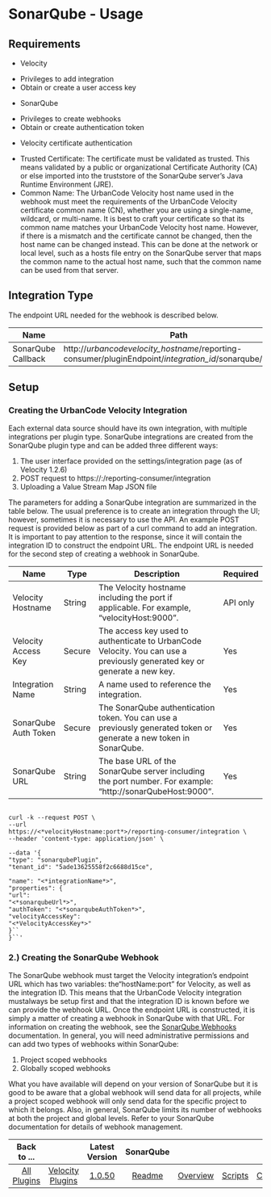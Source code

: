 
# SonarQube - Usage

## Requirements

* Velocity
+ Privileges to add integration
+ Obtain or create a user access key
* SonarQube
+ Privileges to create webhooks
+ Obtain or create authentication token
* Velocity certificate authentication
+ Trusted Certificate: The certificate must be validated as trusted. This means validated by a public or organizational Certificate Authority (CA) or else imported into the truststore of the SonarQube server’s Java Runtime Environment (JRE).
+ Common Name: The UrbanCode Velocity host name used in the webhook must meet the requirements of the UrbanCode Velocity certificate common name (CN), whether you are using a single-name, wildcard, or multi-name. It is best to craft your certificate so that its common name matches your UrbanCode Velocity host name. However, if there is a mismatch and the certificate cannot be changed, then the host name can be changed instead. This can be done at the network or local level, such as a hosts file entry on the SonarQube server that maps the common name to the actual host name, such that the common name can be used from that server.


## Integration Type

The endpoint URL needed for the webhook is described below.


| Name | Path | Method |
| --- | --- | --- |
| SonarQube Callback | http://*urbancodevelocity\_hostname*/reporting-consumer/pluginEndpoint/*integration\_id*/sonarqube/callback | Post |

## Setup

### Creating the UrbanCode Velocity Integration

Each external data source should have its own integration, with multiple integrations per plugin type. SonarQube integrations are created from the SonarQube plugin type and can be added three different ways:

1. The user interface provided on the settings/integration page (as of Velocity 1.2.6)
2. POST request to https://:/reporting-consumer/integration
3. Uploading a Value Stream Map JSON file

The parameters for adding a SonarQube integration are summarized in the table below. The usual preference is to create an integration through the UI; however, sometimes it is necessary to use the API. An example POST request is provided below as part of a curl command to add an integration. It is important to pay attention to the response, since it will contain the integration ID to construct the endpoint URL. The endpoint URL is needed for the second step of creating a webhook in SonarQube.


| Name | Type | Description                                                                                                          | Required |
| ---- | ---- | -------------------------------------------------------------------------------------------------------------------- | -------- |
| Velocity Hostname | String | The Velocity hostname including the port if applicable. For example, “velocityHost:9000”. | API only |
| Velocity Access Key | Secure | The access key used to authenticate to UrbanCode Velocity. You can use a previously generated key or generate a new key. | Yes |
| Integration Name | String | A name used to reference the integration. | Yes |
| SonarQube Auth Token | Secure | The SonarQube authentication token. You can use a previously generated token or generate a new token in SonarQube. | Yes |
| SonarQube URL | String | The base URL of the SonarQube server including the port number. For example: “http://sonarQubeHost:9000”. | Yes |


```

curl -k --request POST \
--url
https://<*velocityHostname:port*>/reporting-consumer/integration \
--header 'content-type: application/json' \

--data '{
"type": "sonarqubePlugin",
"tenant_id": "5ade13625558f2c6688d15ce",

"name": "<*integrationName*>",
"properties": {
"url":
"<*sonarqubeUrl*>",
"authToken": "<*sonarqubeAuthToken*>",
"velocityAccessKey":
"<*VelocityAccessKey*>"
}``
}``'

```

### 2.) Creating the SonarQube Webhook


The SonarQube webhook must target the Velocity integration’s endpoint URL which has two variables: the“hostName:port” for Velocity, as well as the integration ID. This means that the UrbanCode Velocity integration mustalways be setup first and that the integration ID is known before we can provide the webhook URL. Once the endpoint URL is constructed, it is simply a matter of creating a webhook in SonarQube with that URL. For information on creating the webhook, see the [SonarQube Webhooks](https://docs.sonarqube.org/latest/project-administration/webhooks/) documentation. In general, you will need administrative permissions and can add two types of webhooks within SonarQube:

1. Project scoped webhooks
2. Globally scoped webhooks

What you have available will depend on your version of SonarQube but it is good to be aware that a global webhook will send data for all projects, while a project scoped webhook will only send data for the specific project to which it belongs. Also, in general, SonarQube limits its number of webhooks at both the project and global levels. Refer to your SonarQube documentation for details of webhook management.


|Back to ...||Latest Version|SonarQube |||||
| :---: | :---: | :---: | :---: | :---: | :---: | :---: | :---: |
|[All Plugins](../../index.md)|[Velocity Plugins](../README.md)|[1.0.50](https://raw.githubusercontent.com/UrbanCode/IBM-UCV-PLUGINS/main/files/ucv-ext-sonarqube/ucv-ext-sonarqube-1.0.50.tar.zip)|[Readme](README.md)|[Overview](overview.md)|[Scripts](scripts.md)|[Certificate](certificate.md)|[Downloads](downloads.md)|
